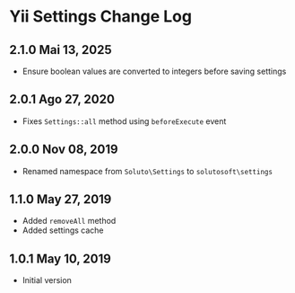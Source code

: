 Yii Settings Change Log
=======================

2.1.0 Mai 13, 2025
------------------

- Ensure boolean values are converted to integers before saving settings

2.0.1 Ago 27, 2020
------------------

- Fixes `Settings::all` method using `beforeExecute` event

2.0.0 Nov 08, 2019
------------------

- Renamed namespace from `Soluto\Settings` to `solutosoft\settings`

1.1.0 May 27, 2019
------------------

- Added `removeAll` method
- Added settings cache

1.0.1 May 10, 2019
------------------

- Initial version
